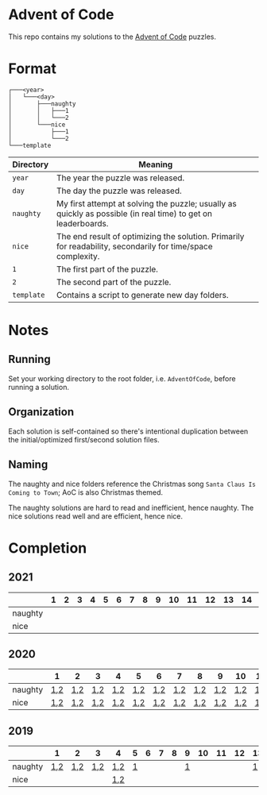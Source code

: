 # Advent of Code

This repo contains my solutions to the [Advent of Code](https://adventofcode.com/) puzzles.

# Format

```
┌───<year>
│   └───<day>
│       ├───naughty
│       │   ├───1
│       │   └───2
│       └───nice
│           ├───1
│           └───2
└───template
```

| Directory  | Meaning                                                                                                       |
|------------|---------------------------------------------------------------------------------------------------------------|
| `year`     | The year the puzzle was released.                                                                             |
| `day`      | The day the puzzle was released.                                                                              |
| `naughty`  | My first attempt at solving the puzzle; usually as quickly as possible (in real time) to get on leaderboards. |
| `nice`     | The end result of optimizing the solution. Primarily for readability, secondarily for time/space complexity.  |
| `1`        | The first part of the puzzle.                                                                                 |
| `2`        | The second part of the puzzle.                                                                                |
| `template` | Contains a script to generate new day folders.                                                                |

# Notes

## Running

Set your working directory to the root folder, i.e. `AdventOfCode`, before running a solution.

## Organization

Each solution is self-contained so there's intentional duplication between the initial/optimized first/second solution files.

## Naming

The naughty and nice folders reference the Christmas song `Santa Claus Is Coming to Town`; AoC is also Christmas themed.
 
The naughty solutions are hard to read and inefficient, hence naughty. The nice solutions read well and are efficient, hence nice. 

# Completion

## 2021

|         | 1 | 2 | 3 | 4 | 5 | 6 | 7 | 8 | 9 | 10 | 11 | 12 | 13 | 14 | 15 | 16 | 17 | 18 | 19 | 20 | 21 | 22 | 23 | 24 | 25 |
|---------|---|---|---|---|---|---|---|---|---|----|----|----|----|----|----|----|----|----|----|----|----|----|----|----|----|
| naughty |   |   |   |   |   |   |   |   |   |    |    |    |    |    |    |    |    |    |    |    |    |    |    |    |    |
| nice    |   |   |   |   |   |   |   |   |   |    |    |    |    |    |    |    |    |    |    |    |    |    |    |    |    |

## 2020

|         | 1                                                           | 2                                                           | 3                                                           | 4                                                           | 5                                                           | 6                                                           | 7                                                           | 8                                                           | 9                                                           | 10                                                            | 11                                                            | 12                                                            | 13                                                            | 14                                                            | 15                                                            | 16                                                            | 17                                                            | 18                                                            | 19                                                            | 20                                                            | 21                                                            | 22                                                            | 23                                                            | 24                                                            | 25                             |
|---------|-------------------------------------------------------------|-------------------------------------------------------------|-------------------------------------------------------------|-------------------------------------------------------------|-------------------------------------------------------------|-------------------------------------------------------------|-------------------------------------------------------------|-------------------------------------------------------------|-------------------------------------------------------------|---------------------------------------------------------------|---------------------------------------------------------------|---------------------------------------------------------------|---------------------------------------------------------------|---------------------------------------------------------------|---------------------------------------------------------------|---------------------------------------------------------------|---------------------------------------------------------------|---------------------------------------------------------------|---------------------------------------------------------------|---------------------------------------------------------------|---------------------------------------------------------------|---------------------------------------------------------------|---------------------------------------------------------------|---------------------------------------------------------------|--------------------------------|
| naughty | [1](2020/1/naughty/1/main.go),[2](2020/1/naughty/2/main.go) | [1](2020/2/naughty/1/main.go),[2](2020/2/naughty/2/main.go) | [1](2020/3/naughty/1/main.go),[2](2020/3/naughty/2/main.go) | [1](2020/4/naughty/1/main.go),[2](2020/4/naughty/2/main.go) | [1](2020/5/naughty/1/main.go),[2](2020/5/naughty/2/main.go) | [1](2020/6/naughty/1/main.go),[2](2020/6/naughty/2/main.go) | [1](2020/7/naughty/1/main.go),[2](2020/7/naughty/2/main.go) | [1](2020/8/naughty/1/main.go),[2](2020/8/naughty/2/main.go) | [1](2020/9/naughty/1/main.go),[2](2020/9/naughty/2/main.go) | [1](2020/10/naughty/1/main.go),[2](2020/10/naughty/2/main.go) | [1](2020/11/naughty/1/main.go),[2](2020/11/naughty/2/main.go) | [1](2020/12/naughty/1/main.go),[2](2020/12/naughty/2/main.go) | [1](2020/13/naughty/1/main.go),[2](2020/13/naughty/2/main.go) | [1](2020/14/naughty/1/main.go),[2](2020/14/naughty/2/main.go) | [1](2020/15/naughty/1/main.go),[2](2020/15/naughty/2/main.go) | [1](2020/16/naughty/1/main.go),[2](2020/16/naughty/2/main.go) | [1](2020/17/naughty/1/main.go),[2](2020/17/naughty/2/main.go) | [1](2020/18/naughty/1/main.go),[2](2020/18/naughty/2/main.go) | [1](2020/19/naughty/1/main.go),[2](2020/19/naughty/2/main.go) | [1](2020/20/naughty/1/main.go),[2](2020/20/naughty/2/main.go) | [1](2020/21/naughty/1/main.go),[2](2020/21/naughty/2/main.go) | [1](2020/22/naughty/1/main.go),[2](2020/22/naughty/2/main.go) | [1](2020/23/naughty/1/main.go),[2](2020/23/naughty/2/main.go) | [1](2020/24/naughty/1/main.go),[2](2020/24/naughty/2/main.go) | [1](2020/25/naughty/1/main.go) |
| nice    | [1](2020/1/nice/1/main.go),[2](2020/1/nice/2/main.go)       | [1](2020/2/nice/1/main.go),[2](2020/2/nice/2/main.go)       | [1](2020/3/nice/1/main.go),[2](2020/3/nice/2/main.go)       | [1](2020/4/nice/1/main.go),[2](2020/4/nice/2/main.go)       | [1](2020/5/nice/1/main.go),[2](2020/5/nice/2/main.go)       | [1](2020/6/nice/1/main.go),[2](2020/6/nice/2/main.go)       | [1](2020/7/nice/1/main.go),[2](2020/7/nice/2/main.go)       | [1](2020/8/nice/1/main.go),[2](2020/8/nice/2/main.go)       | [1](2020/9/nice/1/main.go),[2](2020/9/nice/2/main.go)       | [1](2020/10/nice/1/main.go),[2](2020/10/nice/2/main.go)       | [1](2020/11/nice/1/main.go),[2](2020/11/nice/2/main.go)       | [1](2020/12/nice/1/main.go),[2](2020/12/nice/2/main.go)       | [1](2020/13/nice/1/main.go),[2](2020/13/nice/2/main.go)       |                                                               |                                                               | [1](2020/16/nice/1/main.go),[2](2020/16/nice/2/main.go)       |                                                               |                                                               |                                                               |                                                               |                                                               |                                                               | [1](2020/23/nice/1/main.go),[2](2020/23/nice/2/main.go)       |                                                               | [1](2020/25/nice/1/main.go)    |

## 2019

|         | 1                                                           | 2                                                           | 3                                                           | 4                                                           | 5                   | 6 | 7 | 8 | 9                   | 10 | 11 | 12 | 13                   | 14 | 15 | 16 | 17 | 18 | 19 | 20 | 21 | 22 | 23 | 24 | 25 |
|---------|-------------------------------------------------------------|-------------------------------------------------------------|-------------------------------------------------------------|-------------------------------------------------------------|---------------------|---|---|---|---------------------|----|----|----|----------------------|----|----|----|----|----|----|----|----|----|----|----|----|
| naughty | [1](2019/1/naughty/1/main.go),[2](2019/1/naughty/2/main.go) | [1](2019/2/naughty/1/main.go),[2](2019/2/naughty/2/main.go) | [1](2019/3/naughty/1/main.go),[2](2019/3/naughty/2/main.go) | [1](2019/4/naughty/1/main.go),[2](2019/4/naughty/2/main.go) | [1](2019/5/main.go) |   |   |   | [1](2019/9/main.go) |    |    |    | [1](2019/13/main.go) |    |    |    |    |    |    |    |    |    |    |    |    |
| nice    |                                                             |                                                             |                                                             | [1](2019/4/nice/1/main.go),[2](2019/4/nice/2/main.go)       |                     |   |   |   |                     |    |    |    |                      |    |    |    |    |    |    |    |    |    |    |    |    |
